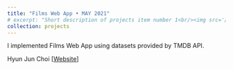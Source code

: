 ```yaml
---
title: "Films Web App • MAY 2021"
# excerpt: "Short description of projects item number 1<br/><img src='/images/500x300.png'>"
collection: projects
---
```


I implemented Films Web App using datasets provided by TMDB API.

Hyun Jun Choi [[Website](https://tmdbandchoi-qunrd6r5ca-uw.a.run.app/)]